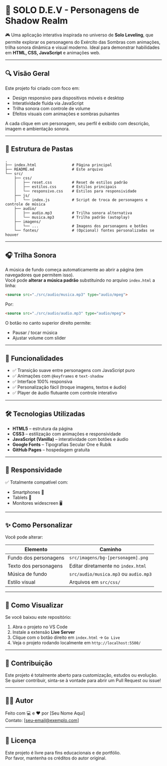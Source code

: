 # 🖤 SOLO D.E.V - Personagens de Shadow Realm

🎮 Uma aplicação interativa inspirada no universo de **Solo Leveling**, que permite explorar os personagens do Exército das Sombras com animações, trilha sonora dinâmica e visual moderno. Ideal para demonstrar habilidades em **HTML, CSS, JavaScript** e animações web.

---

## 🔍 Visão Geral

Este projeto foi criado com foco em:
- Design responsivo para dispositivos móveis e desktop
- Interatividade fluida via JavaScript
- Trilha sonora com controle de volume
- Efeitos visuais com animações e sombras pulsantes

A cada clique em um personagem, seu perfil é exibido com descrição, imagem e ambientação sonora.

---

## 📂 Estrutura de Pastas

```plaintext
.
├── index.html                # Página principal
├── README.md                 # Este arquivo
└── src/
    ├── css/
    │   ├── reset.css         # Reset de estilos padrão
    │   ├── estilos.css       # Estilos principais
    │   └── responsivo.css    # Estilos para responsividade
    ├── js/
    │   └── index.js          # Script de troca de personagens e controle de música
    ├── audio/
    │   ├── audio.mp3         # Trilha sonora alternativa
    │   └── musica.mp3        # Trilha padrão (autoplay)
    ├── imagens/
    │   └── ...               # Imagens dos personagens e botões
    └── fontes/               # (Opcional) fontes personalizadas se houver
```

---

## 🎧 Trilha Sonora

A música de fundo começa automaticamente ao abrir a página (em navegadores que permitem isso).  
Você pode **alterar a música padrão** substituindo no arquivo `index.html` a linha:

```html
<source src="./src/audio/musica.mp3" type="audio/mpeg">
```

Por:
```html
<source src="./src/audio/audio.mp3" type="audio/mpeg">
```

O botão no canto superior direito permite:
- Pausar / tocar música
- Ajustar volume com slider

---

## 🧪 Funcionalidades

- ✅ Transição suave entre personagens com JavaScript puro
- ✅ Animações com `@keyframes` e `text-shadow`
- ✅ Interface 100% responsiva
- ✅ Personalização fácil (troque imagens, textos e áudio)
- ✅ Player de áudio flutuante com controle interativo

---

## 🛠️ Tecnologias Utilizadas

- **HTML5** – estrutura da página
- **CSS3** – estilização com animações e responsividade
- **JavaScript (Vanilla)** – interatividade com botões e áudio
- **Google Fonts** – Tipografias Secular One e Rubik
- **GitHub Pages** – hospedagem gratuita

---

## 📱 Responsividade

✅ Totalmente compatível com:
- Smartphones 📱
- Tablets 📲
- Monitores widescreen 🖥️

---

## ✨ Como Personalizar

Você pode alterar:

| Elemento       | Caminho                              |
|----------------|--------------------------------------|
| Fundo dos personagens | `src/imagens/bg-[personagem].png` |
| Texto dos personagens | Editar diretamente no `index.html` |
| Música de fundo       | `src/audio/musica.mp3` ou `audio.mp3` |
| Estilo visual         | Arquivos em `src/css/` |

---

## 📌 Como Visualizar

Se você baixou este repositório:

1. Abra o projeto no VS Code
2. Instale a extensão **Live Server**
3. Clique com o botão direito em `index.html` → `Go Live`
4. Veja o projeto rodando localmente em `http://localhost:5500/`

---

## 🤝 Contribuição

Este projeto é totalmente aberto para customização, estudos ou evolução.  
Se quiser contribuir, sinta-se à vontade para abrir um Pull Request ou issue!

---

## 👨‍💻 Autor

Feito com 💻 e ❤️ por [Seu Nome Aqui]  
Contato: [seu-email@exemplo.com]

---

## 📜 Licença

Este projeto é livre para fins educacionais e de portfólio.  
Por favor, mantenha os créditos do autor original.
